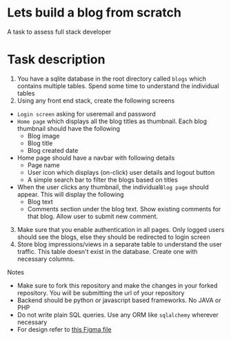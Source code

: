 # Lets build a blog from scratch
A task to assess full stack developer


# Task description

1. You have a sqlite database in the root directory called `blogs` which contains multiple tables. Spend some time to understand the individual tables
2. Using any front end stack, create the following screens
  - `Login screen` asking for useremail and password
  - `Home page` which displays all the blog titles as thumbnail. Each blog thumbnail should have the following
     - Blog image
     - Blog title
     - Blog created date
  - Home page should have a navbar with following details
    - Page name
    - User icon which displays (on-click) user details and logout button 
    - A simple search bar to filter the blogs based on titles
  - When the user clicks any thumbnail, the individual`Blog page` should appear. This will display the following
    - Blog text
    - Comments section under the blog text. Show existing comments for that blog. Allow user to submit new comment.
3. Make sure that you enable authentication in all pages. Only logged users should see the blogs, else they should be redirected to login screen
4. Store blog impressions/views in a separate table to understand the user traffic. This table doesn't exist in the database. Create one with necessary columns. 

Notes
- Make sure to fork this repository and make the changes in your forked repository. You will be submitting the url of your repository
- Backend should be python or javascript based frameworks. No JAVA or PHP
- Do not write plain SQL queries. Use any ORM like `sqlalchemy` wherever necessary
- For design refer to [this Figma file](https://www.figma.com/design/AshwNmcthO0ejWH92xPgQc/Free-Blog-Template--%7C-Modern-%26-Creative-design-(Community)?node-id=1-2&m=dev&t=fEU7MXuNhogORBY2-1)
